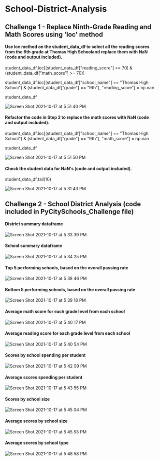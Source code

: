 # School-District-Analysis
## Challenge 1 - Replace Ninth-Grade Reading and Math Scores using 'loc' method
#### Use loc method on the student_data_df to select all the reading scores from the 9th grade at Thomas High Schooland replace them with NaN (code and output included).

student_data_df.loc[(student_data_df["reading_score"] >= 70) & (student_data_df["math_score"] >= 70)]

student_data_df.loc[(student_data_df["school_name"] == "Thomas High School") & (student_data_df["grade"] == "9th"), "reading_score"] = np.nan

student_data_df

  ![Screen Shot 2021-10-17 at 5 51 40 PM](https://user-images.githubusercontent.com/90878939/137647816-fb2dd5f7-3cfd-42c7-9fd6-b23b38829879.png)

#### Refactor the code in Step 2 to replace the math scores with NaN (code and output included).

student_data_df.loc[(student_data_df["school_name"] == "Thomas High School") & (student_data_df["grade"] == "9th"), "math_score"] = np.nan

student_data_df

  ![Screen Shot 2021-10-17 at 5 51 50 PM](https://user-images.githubusercontent.com/90878939/137647820-b48b9e9c-290b-4ad4-926b-5997e8ae6e7b.png)

#### Check the student data for NaN's (code and output included). 
student_data_df.tail(10)

  ![Screen Shot 2021-10-17 at 5 31 43 PM](https://user-images.githubusercontent.com/90878939/137647260-ecc31a7b-49eb-4af7-b39f-05c011f9bcfd.png)



## Challenge 2 - School District Analysis (code included in PyCitySchools_Challenge file)

#### District summary dataframe
  ![Screen Shot 2021-10-17 at 5 33 39 PM](https://user-images.githubusercontent.com/90878939/137647317-8593a442-4db7-4292-9d05-a7b78d83b37d.png)

#### School summary dataframe
  ![Screen Shot 2021-10-17 at 5 34 25 PM](https://user-images.githubusercontent.com/90878939/137647338-2a72ca88-f7f8-4cd9-81f7-4117c7275e17.png)

#### Top 5 performing schools, based on the overall passing rate
  ![Screen Shot 2021-10-17 at 5 38 46 PM](https://user-images.githubusercontent.com/90878939/137647454-07e93a2a-9bcb-40fb-a605-9145988eeef5.png)

#### Bottom 5 performing schools, based on the overall passing rate
  ![Screen Shot 2021-10-17 at 5 39 18 PM](https://user-images.githubusercontent.com/90878939/137647483-2a196214-5f7f-4cd4-8993-d3f49ce1227a.png)

#### Average math score for each grade level from each school
  ![Screen Shot 2021-10-17 at 5 40 17 PM](https://user-images.githubusercontent.com/90878939/137647505-6713a069-c0b8-4cef-992c-e6bb7dfac9ff.png)

#### Average reading score for each grade level from each school
  ![Screen Shot 2021-10-17 at 5 40 54 PM](https://user-images.githubusercontent.com/90878939/137647527-84c3ab37-80f7-48c8-b7ce-77e5df6b7502.png)

#### Scores by school spending per student
  ![Screen Shot 2021-10-17 at 5 42 09 PM](https://user-images.githubusercontent.com/90878939/137647573-4b0223b7-6190-4141-be07-45162d13c648.png)

#### Average scores spending per student
  ![Screen Shot 2021-10-17 at 5 43 55 PM](https://user-images.githubusercontent.com/90878939/137647622-b99b630a-0fc7-4d38-ae4b-e260b8d40b7d.png)

#### Scores by school size
  ![Screen Shot 2021-10-17 at 5 45 04 PM](https://user-images.githubusercontent.com/90878939/137647637-751302e1-7469-4a05-9f31-dda7f3e17b8f.png)

#### Average scores by school size
  ![Screen Shot 2021-10-17 at 5 45 53 PM](https://user-images.githubusercontent.com/90878939/137647672-cbf9597b-438d-45b9-997f-076a87397049.png)

#### Average scores by school type
  ![Screen Shot 2021-10-17 at 5 48 58 PM](https://user-images.githubusercontent.com/90878939/137647753-0e451094-8d06-4d46-8723-a6d4961db3f2.png)
